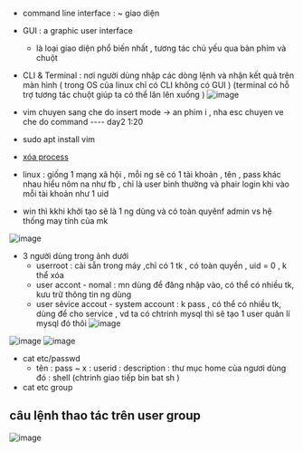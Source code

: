 - command line interface : ~ giao diện
- GUI : a graphic user interface
  - là loại giao diện phổ biến nhất , tương tác chủ yếu qua bàn phím và chuột
- CLI & Terminal : nơi người dùng nhập các dòng lệnh và nhận kết quả trên màn hình ( trong OS của linux chỉ có CLI không có GUI ) (terminal có hỗ trợ tương tác chuột giúp ta có thể lăn lên xuống )
  ![image](https://user-images.githubusercontent.com/96046778/195558602-d2e4cd42-37e9-4ea9-9c5a-1d9286544ddf.png)
- vim chuyen sang che do insert mode -> an phim i , nha esc chuyen ve che do command ---- day2 1:20
- sudo apt install vim
- [xóa process ](https://vinasupport.com/sua-loi-unable-to-lock-the-administration-directory-var-lib-dpkg-ubuntu/)

- linux : giống 1 mạng xã hội , mỗi ng sẽ có 1 tài khoản , tên , pass khác nhau hiểu nôm na như fb , chỉ là user bình thường và phair login khi vào mỗi tài khoản như 1 uid
- win thì kkhi khởi tạo sẽ là 1 ng dùng và có toàn quyênf admin vs hệ thống may tính của mk

![image](https://user-images.githubusercontent.com/96046778/195571128-05128576-b6bc-40ff-8d85-a176b18df88f.png)

- 3 người dùng trong ảnh dưới
  - userroot : cài sẵn trong máy ,chỉ có 1 tk , có toàn quyền , uid = 0 , k thể xóa
  - user accont - nomal : mn dùng để đăng nhập vào, có thể có nhiều tk, kưu trữ thông tin ng dùng
  - user sẻvice accout - system account : k pass , có thể có nhiều tk, dùng để cho service , vd ta có chtrinh mysql thì sẽ tạo 1 user quản lí mysql đó thôi
    ![image](https://user-images.githubusercontent.com/96046778/195571857-3b6ca320-9396-4e9d-a11c-f14c8092bcc2.png)

![image](https://user-images.githubusercontent.com/96046778/195572925-d02a383c-1254-41d9-b623-489093b05114.png)
![image](https://user-images.githubusercontent.com/96046778/195573514-029523a9-131c-407c-b861-9cebec4e14af.png)

- cat etc/passwd
  - tên : pass ~ x : userid : description : thư mục home của ngươi dùng đó : shell (chtrinh giao tiếp bin bat sh )
- cat etc group

## câu lệnh thao tác trên user group

![image](https://user-images.githubusercontent.com/96046778/195574858-9b5eaf55-a93a-4cb4-ae0f-80b879c06588.png)
